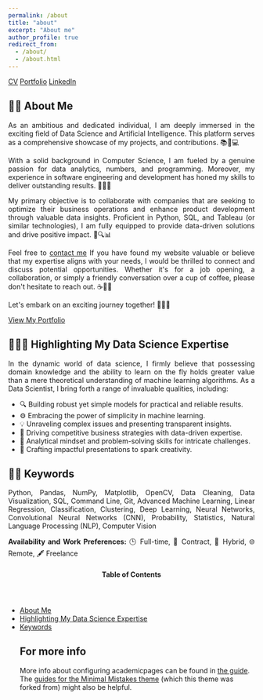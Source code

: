 ```yaml
---
permalink: /about
title: "about"
excerpt: "About me"
author_profile: true
redirect_from: 
  - /about/
  - /about.html
---
```


<!-- CTA Button for the CV, Portfolio and LinkedIn -->
<p class="text-center"><a href="https://Sarayed.github.io/cv/" class="btn btn--info">CV</a> <a href="https://Sarayed.github.io/portfolio/" class="btn btn--info">Portfolio</a> <a href="https://www.linkedin.com/in/sarra-ayed94129/" class="btn btn--info">LinkedIn</a></p>

💁‍♀️ About Me
---
<p style="text-align:justify">
As an ambitious and dedicated individual, I am deeply immersed in the exciting field of Data Science and Artificial Intelligence. This platform serves as a comprehensive showcase of my projects, and contributions. 📚🔬💻</p>

<p style="text-align:justify">
With a solid background in Computer Science, I am fueled by a genuine passion for data analytics, numbers, and programming. Moreover, my experience in software engineering and development has honed my skills to deliver outstanding results. 💪🎯🚀</p>

<p style="text-align:justify">
My primary objective is to collaborate with companies that are seeking to optimize their business operations and enhance product development through valuable data insights. Proficient in Python, SQL, and Tableau (or similar technologies), I am fully equipped to provide data-driven solutions and drive positive impact. 🐍🔍📊</p>

<p style="text-align:justify">
Feel free to <a href="https://www.linkedin.com/in/sarra-ayed94129/">contact me</a> If you have found my website valuable or believe that my expertise aligns with your needs, I would be thrilled to connect and discuss potential opportunities. Whether it's for a job opening, a collaboration, or simply a friendly conversation over a cup of coffee, please don't hesitate to reach out. ☕🤝📧</p> 

<p style="text-align;justify">Let's embark on an exciting journey together! 🚀🌟✨</p>

<p class="text-center"><a href="https://Sarayed.github.io/portfolio/" class="btn btn--info">View My Portfolio</a></p>



👩🏻‍🔬 Highlighting My Data Science Expertise 
---
<p style="text-align:justify">
In the dynamic world of data science, I firmly believe that possessing domain knowledge and the ability to learn on the fly holds greater value than a mere theoretical understanding of machine learning algorithms. As a Data Scientist, I bring forth a range of invaluable qualities, including:
</p>

<ul style="text-align:justify">
  <li>🔍 Building robust yet simple models for practical and reliable results.</li>
  <li>⚙️ Embracing the power of simplicity in machine learning.</li>
  <li>💡 Unraveling complex issues and presenting transparent insights.</li>
  <li>🎯 Driving competitive business strategies with data-driven expertise.</li>
  <li>💭 Analytical mindset and problem-solving skills for intricate challenges.</li>
  <li>🎨 Crafting impactful presentations to spark creativity.</li>
</ul>


✍🏻 Keywords
---
<p style="text-align:justify">
Python, Pandas, NumPy, Matplotlib, OpenCV, Data Cleaning, Data Visualization, SQL, Command Line, Git, Advanced Machine Learning, Linear Regression, Classification, Clustering, Deep Learning, Neural Networks, Convolutional Neural Networks (CNN), Probability, Statistics, Natural Language Processing (NLP), Computer Vision </p>
<p style="text-align:justify">
<Strong>Availability and Work Preferences:</Strong>
🕒 Full-time, 📜 Contract, 💼 Hybrid, 🌐 Remote, 🖋️ Freelance</p>


<!-- This is for Sidebar Menu on the Rigth Side -->
<p>
<aside class="sidebar__right ">
            <nav class="toc">
              <header><h4 class="nav__title"><i class="fas fa-bookmark"></i> Table of Contents</h4></header>
              <ul class="toc__menu">
  <li class=""><a href="#-about-me">About Me</a></li>
  <li class=""><a href="#-highlighting-my-data-science-expertise">Highlighting My Data Science Expertise</a></li>
  <li class=""><a href="#-keywords">Keywords</a></li>

For more info
------
More info about configuring academicpages can be found in [the guide](https://academicpages.github.io/About/). The [guides for the Minimal Mistakes theme](https://mmistakes.github.io/minimal-mistakes/docs/configuration/) (which this theme was forked from) might also be helpful.
